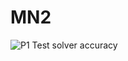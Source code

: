 # MN2

![P1 Test solver accuracy](https://github.com/tarasyarema/mn2/workflows/P1%20Test%20solver%20accuracy/badge.svg?branch=main)
